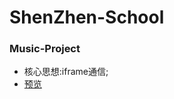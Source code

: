 # ShenZhen-School
### Music-Project
* 核心思想:iframe通信;
* [预览](https://guohjia.github.io/ShenZhen-School/music-project/index.html)
